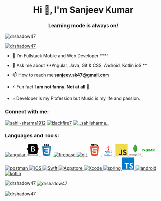 <h1 align="center">Hi 👋, I'm Sanjeev Kumar</h1>
<h3 align="center">Learning mode is always on!</h3>

<p align="left"> <img src="https://komarev.com/ghpvc/?username=drshadow47&label=Profile%20views&color=0e75b6&style=flat" alt="drshadow47" /> </p>

<p align="left"> <a href="https://github.com/ryo-ma/github-profile-trophy"><img src="https://github-profile-trophy.vercel.app/?username=drshadow47" alt="drshadow47" /></a> </p>

- 🌱 I’m Fullstack Mobile and Web Developer  ****

- 💬 Ask me about **Angular, Java, Git & CSS, Android, Kotlin,ioS **

- 📫 How to reach me **sanjeev.sk47@gmail.com**

- ⚡ Fun fact **I am not funny. Not at all 👻**

- 🎶 Developer is my Profession but Music is my life and passion.

<h3 align="left">Connect with me:</h3>
<p align="left">
<a href="https://www.linkedin.com/in/sanjeev-kumar-118631154" target="blank"><img align="center" src="https://raw.githubusercontent.com/rahuldkjain/github-profile-readme-generator/master/src/images/icons/Social/linked-in-alt.svg" alt="sahil-sharma1912" height="30" width="40" /></a>
<a href="https://stackoverflow.com/users/17766233/dr-shadow" target="blank"><img align="center" src="https://raw.githubusercontent.com/rahuldkjain/github-profile-readme-generator/master/src/images/icons/Social/stack-overflow.svg" alt="blackfire7" height="30" width="40" /></a>
<a href="https://www.instagram.com/dr_shadow47/" target="blank"><img align="center" src="https://raw.githubusercontent.com/rahuldkjain/github-profile-readme-generator/master/src/images/icons/Social/instagram.svg" alt="_.sahilsharma._" height="30" width="40" /></a>
</p>

<h3 align="left">Languages and Tools:</h3>
<p align="left"> <a href="https://angular.io" target="_blank" rel="noreferrer"> <img src="https://angular.io/assets/images/logos/angular/angular.svg" alt="angular" width="40" height="40"/> </a> <a href="https://getbootstrap.com" target="_blank" rel="noreferrer"> <img src="https://raw.githubusercontent.com/devicons/devicon/master/icons/bootstrap/bootstrap-plain-wordmark.svg" alt="bootstrap" width="40" height="40"/> </a> <a href="https://www.w3schools.com/css/" target="_blank" rel="noreferrer"> <img src="https://raw.githubusercontent.com/devicons/devicon/master/icons/css3/css3-original-wordmark.svg" alt="css3" width="40" height="40"/> </a> <a href="https://firebase.google.com/" target="_blank" rel="noreferrer"> <img src="https://www.vectorlogo.zone/logos/firebase/firebase-icon.svg" alt="firebase" width="40" height="40"/> </a> <a href="https://git-scm.com/" target="_blank" rel="noreferrer"> <img src="https://www.vectorlogo.zone/logos/git-scm/git-scm-icon.svg" alt="git" width="40" height="40"/> </a> <a href="https://www.w3.org/html/" target="_blank" rel="noreferrer"> <img src="https://raw.githubusercontent.com/devicons/devicon/master/icons/html5/html5-original-wordmark.svg" alt="html5" width="40" height="40"/> </a> <a href="https://www.java.com" target="_blank" rel="noreferrer"> <img src="https://raw.githubusercontent.com/devicons/devicon/master/icons/java/java-original.svg" alt="java" width="40" height="40"/> </a> <a href="https://developer.mozilla.org/en-US/docs/Web/JavaScript" target="_blank" rel="noreferrer"> <img src="https://raw.githubusercontent.com/devicons/devicon/master/icons/javascript/javascript-original.svg" alt="javascript" width="40" height="40"/> </a> <a href="https://www.mongodb.com/" target="_blank" rel="noreferrer"> <img src="https://raw.githubusercontent.com/devicons/devicon/master/icons/mongodb/mongodb-original-wordmark.svg" alt="mongodb" width="40" height="40"/> </a> <a href="https://www.nginx.com" target="_blank" rel="noreferrer"> <img src="https://raw.githubusercontent.com/devicons/devicon/master/icons/nginx/nginx-original.svg" alt="nginx" width="40" height="40"/> </a> <a href="https://postman.com" target="_blank" rel="noreferrer"> <img src="https://www.vectorlogo.zone/logos/getpostman/getpostman-icon.svg" alt="postman" width="40" height="40"/> </a> 
<a href="https://www.apple.com/in/" target="_blank" rel="noreferrer"> <img src="https://deutsche-education.com/wp-content/uploads/2022/08/iOS-Logo-2013.jpg" alt="iOS" width="40" height="40"/> </a>
<a href="https://docs.swift.org/swift-book/" target="_blank" rel="noreferrer"> <img src="https://developer.apple.com/swift/images/swift-og.png" alt="Swift" width="40" height="40"/> </a>
<a href="https://www.apple.com/in/app-store/" target="_blank" rel="noreferrer"> <img src="https://static.vecteezy.com/system/resources/previews/002/520/835/original/download-application-button-apple-app-store-free-vector.jpg" alt="Appstore" width="40" height="40"/> </a>
<a href="https://developer.apple.com/xcode/" target="_blank" rel="noreferrer"> <img src="https://preview.redd.it/xbf206upai651.png?auto=webp&s=e3d2d8c9fbcdd2ed65c11685ec787d31480bf407" alt="Xcode" width="40" height="40"/> </a>
<a href="https://spring.io/" target="_blank" rel="noreferrer"> <img src="https://www.vectorlogo.zone/logos/springio/springio-icon.svg" alt="spring" width="40" height="40"/> </a> <a href="https://www.typescriptlang.org/" target="_blank" rel="noreferrer"> <img src="https://raw.githubusercontent.com/devicons/devicon/master/icons/typescript/typescript-original.svg" alt="typescript" width="40" height="40"/> </a> 
<a href="https://www.android.com/intl/en_in/" target="_blank" rel="noreferrer"> <img src="https://encrypted-tbn0.gstatic.com/images?q=tbn:ANd9GcT8T2oHFXzwHMTRBr2sangiTDs0jWjNb41aK9peflYmCDZp6YOxwjmrRAwWU12qvY9OwIE&usqp=CAU" alt="android" width="40" height="40"/> </a>
<a href="https://kotlinlang.org/" target="_blank" rel="noreferrer"> <img src="https://kotlinlang.org/assets/images/twitter/general.png" alt="kotlin" width="40" height="40"/> </a>
</p>

<p><img align="left" src="https://github-readme-stats.vercel.app/api/top-langs?username=drshadow47&show_icons=true&locale=en&layout=compact" alt="drshadow47" /></p>

<p>&nbsp;<img align="center" src="https://github-readme-stats.vercel.app/api?username=drshadow47&show_icons=true&locale=en" alt="drshadow47" /></p>

<p><img align="center" src="https://github-readme-streak-stats.herokuapp.com/?user=drshadow47&" alt="drshadow47" /></p>

